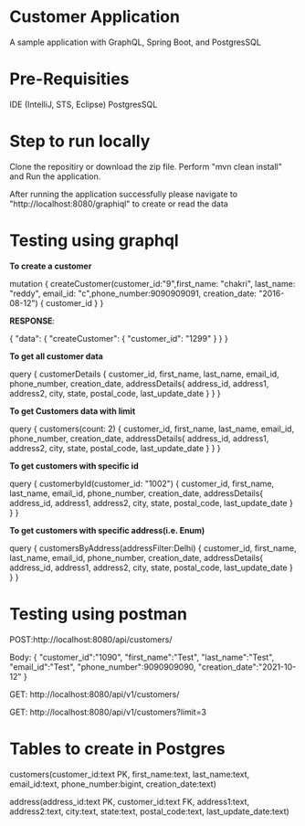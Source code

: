 # Customer Application
A sample application with GraphQL, Spring Boot, and PostgresSQL

# Pre-Requisities
IDE (IntelliJ, STS, Eclipse)
PostgresSQL

# Step to run locally
Clone the repositiry or download the zip file.
Perform "mvn clean install" and Run the application.

After running the application successfully please navigate to "http://localhost:8080/graphiql" to create or read the data

# Testing using graphql
**To create a customer**

mutation {
  createCustomer(customer_id:"9",first_name: "chakri", last_name: "reddy", email_id: "c",phone_number:9090909091, creation_date: "2016-08-12") {
    customer_id
  }
}

**RESPONSE**:

{
  "data": {
    "createCustomer": {
      "customer_id": "1299"
    }
  }
}

**To get all customer data**

query {
  customerDetails
  {
    customer_id,
    first_name,
    last_name,
    email_id,
    phone_number,
    creation_date,
    addressDetails{
      address_id,
      address1,
      address2,
      city,
      state,
      postal_code,
      last_update_date
    }
}
}

**To get Customers data with limit**

query {
  customers(count: 2) 
  {
    customer_id,
    first_name,
    last_name,
    email_id,
    phone_number,
    creation_date,
    addressDetails{
      address_id,
      address1,
      address2,
      city,
      state,
      postal_code,
      last_update_date
    }
}
}

**To get customers with specific id**

query {
  customerbyId(customer_id: "1002") 
  {
     customer_id,
    first_name,
    last_name,
    email_id,
    phone_number,
    creation_date,
    addressDetails{
      address_id,
      address1,
      address2,
      city,
      state,
      postal_code,
      last_update_date
    }
}
}

**To get customers with specific address(i.e. Enum)**

query {
  customersByAddress(addressFilter:Delhi)
  {
    customer_id,
    first_name,
    last_name,
    email_id,
    phone_number,
    creation_date,
    addressDetails{
      address_id,
      address1,
      address2,
      city,
      state,
      postal_code,
      last_update_date
    }
}
}
# Testing using postman
POST:http://localhost:8080/api/customers/

Body:
{
    "customer_id":"1090", 
    "first_name":"Test", 
    "last_name":"Test", 
    "email_id":"Test",
    "phone_number":9090909090,
    "creation_date":"2021-10-12"
}

GET: http://localhost:8080/api/v1/customers/

GET: http://localhost:8080/api/v1/customers?limit=3

# Tables to create in Postgres
customers(customer_id:text PK, first_name:text, last_name:text, email_id:text, phone_number:bigint, creation_date:text)

address(address_id:text PK, customer_id:text FK, address1:text, address2:text, city:text, state:text, postal_code:text, last_update_date:text)
